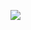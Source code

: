 [![](http://wiki.imap2exchange.google.com/hg/jprofiler.png)](http://www.ej-technologies.com/products/jprofiler/overview.html)